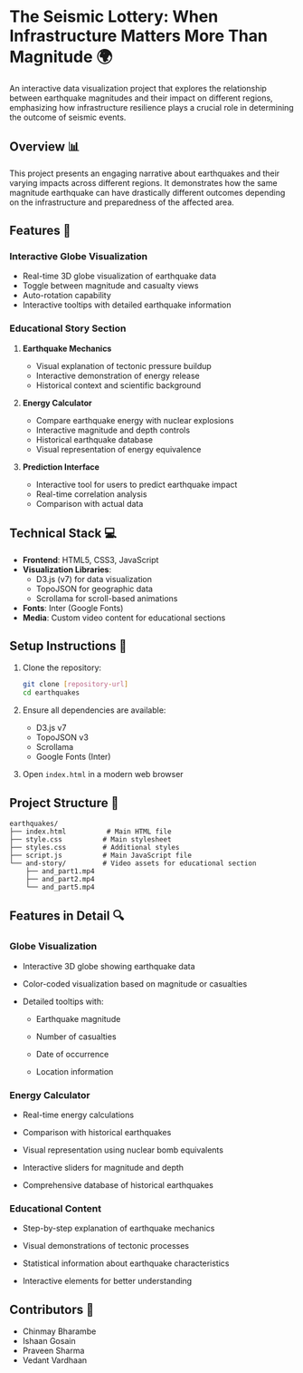 # The Seismic Lottery: When Infrastructure Matters More Than Magnitude 🌍

An interactive data visualization project that explores the relationship between earthquake magnitudes and their impact on different regions, emphasizing how infrastructure resilience plays a crucial role in determining the outcome of seismic events.

## Overview 📊


This project presents an engaging narrative about earthquakes and their varying impacts across different regions. It demonstrates how the same magnitude earthquake can have drastically different outcomes depending on the infrastructure and preparedness of the affected area.

## Features 🌟

### Interactive Globe Visualization
- Real-time 3D globe visualization of earthquake data
- Toggle between magnitude and casualty views
- Auto-rotation capability
- Interactive tooltips with detailed earthquake information

### Educational Story Section
1. **Earthquake Mechanics**
   - Visual explanation of tectonic pressure buildup
   - Interactive demonstration of energy release
   - Historical context and scientific background

2. **Energy Calculator**
   - Compare earthquake energy with nuclear explosions
   - Interactive magnitude and depth controls
   - Historical earthquake database
   - Visual representation of energy equivalence

3. **Prediction Interface**
   - Interactive tool for users to predict earthquake impact
   - Real-time correlation analysis
   - Comparison with actual data

## Technical Stack 💻

- **Frontend**: HTML5, CSS3, JavaScript
- **Visualization Libraries**:
  - D3.js (v7) for data visualization
  - TopoJSON for geographic data
  - Scrollama for scroll-based animations
- **Fonts**: Inter (Google Fonts)
- **Media**: Custom video content for educational sections

## Setup Instructions 🚀

1. Clone the repository:
   ```bash
   git clone [repository-url]
   cd earthquakes
   ```

2. Ensure all dependencies are available:
   - D3.js v7
   - TopoJSON v3
   - Scrollama
   - Google Fonts (Inter)

3. Open `index.html` in a modern web browser

## Project Structure 📁

```
earthquakes/
├── index.html          # Main HTML file
├── style.css          # Main stylesheet
├── styles.css         # Additional styles
├── script.js          # Main JavaScript file
└── and-story/         # Video assets for educational section
    ├── and_part1.mp4
    ├── and_part2.mp4
    └── and_part5.mp4
```

## Features in Detail 🔍

### Globe Visualization

- Interactive 3D globe showing earthquake data

- Color-coded visualization based on magnitude or casualties

- Detailed tooltips with:

  - Earthquake magnitude

  - Number of casualties

  - Date of occurrence

  - Location information

### Energy Calculator

- Real-time energy calculations

- Comparison with historical earthquakes

- Visual representation using nuclear bomb equivalents

- Interactive sliders for magnitude and depth

- Comprehensive database of historical earthquakes

### Educational Content

- Step-by-step explanation of earthquake mechanics

- Visual demonstrations of tectonic processes

- Statistical information about earthquake characteristics

- Interactive elements for better understanding


## Contributors 📧

- Chinmay Bharambe
- Ishaan Gosain
- Praveen Sharma
- Vedant Vardhaan

